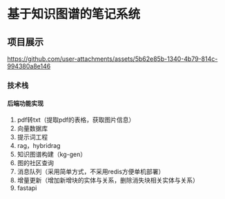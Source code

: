 # 基于知识图谱的笔记系统

## 项目展示
https://github.com/user-attachments/assets/5b62e85b-1340-4b79-814c-994380a8e146


### 技术栈
#### 后端功能实现
1. pdf转txt（提取pdf的表格，获取图片信息）
2. 向量数据库
3. 提示词工程
4. rag，hybridrag
5. 知识图谱构建（kg-gen）
6. 图的社区查询
7. 消息队列（采用简单方式，不采用redis方便单机部署）
8. 增量更新（增加新增块的实体与关系，删除消失块相关实体与关系）
9. fastapi


